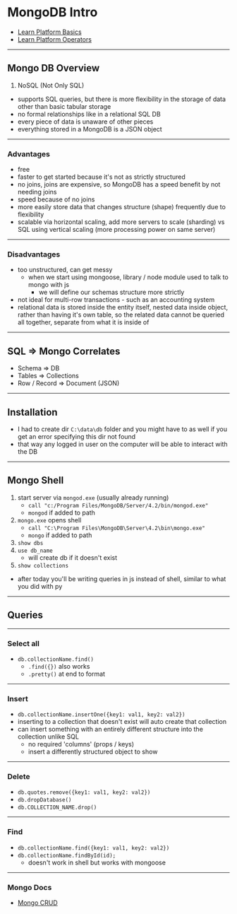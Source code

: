 # MongoDB Intro

- [Learn Platform Basics](http://learn.codingdojo.com/m/130/6418/45741)
- [Learn Platform Operators](http://learn.codingdojo.com/m/130/6418/45742)

---

## Mongo DB Overview

1. NoSQL (Not Only SQL)

- supports SQL queries, but there is more flexibility in the storage of data other than basic tabular storage
- no formal relationships like in a relational SQL DB
- every piece of data is unaware of other pieces
- everything stored in a MongoDB is a JSON object

---

### Advantages

- free
- faster to get started because it's not as strictly structured
- no joins, joins are expensive, so MongoDB has a speed benefit by not needing joins
- speed because of no joins
- more easily store data that changes structure (shape) frequently due to flexibility
- scalable via horizontal scaling, add more servers to scale (sharding) vs SQL using vertical scaling (more processing power on same server)

---

### Disadvantages

- too unstructured, can get messy
  - when we start using mongoose, library / node module used to talk to mongo with js
    - we will define our schemas structure more strictly
- not ideal for multi-row transactions - such as an accounting system
- relational data is stored inside the entity itself, nested data inside object, rather than having it's own table, so the related data cannot be queried all together, separate from what it is inside of

---

## SQL => Mongo Correlates

- Schema => DB
- Tables => Collections
- Row / Record => Document (JSON)

---

## Installation

- I had to create dir `C:\data\db` folder and you might have to as well if you get an error specifying this dir not found
- that way any logged in user on the computer will be able to interact with the DB

---

## Mongo Shell

1. start server via `mongod.exe` (usually already running)
   - `call "c:/Program Files/MongoDB/Server/4.2/bin/mongod.exe"`
   - `mongod` if added to path
2. `mongo.exe` opens shell
   - `call "C:\Program Files\MongoDB\Server\4.2\bin\mongo.exe"`
   - `mongo` if added to path
3. `show dbs`
4. `use db_name`
   - will create db if it doesn't exist
5. `show collections`

- after today you'll be writing queries in js instead of shell, similar to what you did with py

---

## Queries

---

### Select all

- `db.collectionName.find()`
  - `.find({})` also works
  - `.pretty()` at end to format

---

### Insert

- `db.collectionName.insertOne({key1: val1, key2: val2})`
- inserting to a collection that doesn't exist will auto create that collection
- can insert something with an entirely different structure into the collection unlike SQL
  - no required 'columns' (props / keys)
  - insert a differently structured object to show

---

### Delete

- `db.quotes.remove({key1: val1, key2: val2})`
- `db.dropDatabase()`
- `db.COLLECTION_NAME.drop()`

---

### Find

- `db.collectionName.find({key1: val1, key2: val2})`
- `db.collectionName.findById(id);`
  - doesn't work in shell but works with mongoose

---

### Mongo Docs

- [Mongo CRUD](https://docs.mongodb.com/manual/crud/)
